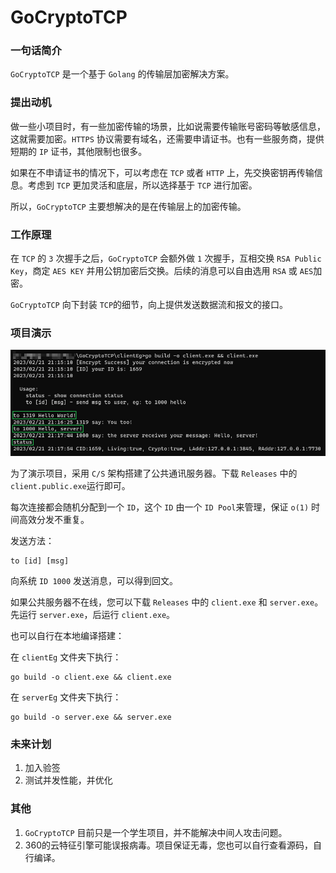 # GoCryptoTCP

### 一句话简介

`GoCryptoTCP` 是一个基于 `Golang` 的传输层加密解决方案。

### 提出动机

做一些小项目时，有一些加密传输的场景，比如说需要传输账号密码等敏感信息，这就需要加密。`HTTPS` 协议需要有域名，还需要申请证书。也有一些服务商，提供短期的 `IP` 证书，其他限制也很多。

如果在不申请证书的情况下，可以考虑在 `TCP` 或者 `HTTP` 上，先交换密钥再传输信息。考虑到 `TCP` 更加灵活和底层，所以选择基于 `TCP` 进行加密。

所以，`GoCryptoTCP` 主要想解决的是在传输层上的加密传输。

### 工作原理

在 `TCP` 的 `3` 次握手之后，`GoCryptoTCP` 会额外做 `1` 次握手，互相交换 `RSA Public Key`，商定 `AES KEY` 并用公钥加密后交换。后续的消息可以自由选用 `RSA` 或 `AES`加密。

`GoCryptoTCP` 向下封装 `TCP`的细节，向上提供发送数据流和报文的接口。

### 项目演示

![img](/clientEg/eg.png)

为了演示项目，采用 `C/S` 架构搭建了公共通讯服务器。下载 `Releases` 中的 `client.public.exe`运行即可。

每次连接都会随机分配到一个 `ID`，这个 `ID` 由一个 `ID Pool`来管理，保证 `o(1)` 时间高效分发不重复。

发送方法：

```shell
to [id] [msg]
```

向系统 `ID 1000` 发送消息，可以得到回文。

如果公共服务器不在线，您可以下载 `Releases` 中的 `client.exe` 和 `server.exe`。先运行 `server.exe`，后运行 `client.exe`。

也可以自行在本地编译搭建：

在 `clientEg` 文件夹下执行：
```shell
go build -o client.exe && client.exe
```
在 `serverEg` 文件夹下执行：
```shell
go build -o server.exe && server.exe
```

### 未来计划

1. 加入验签
2. 测试并发性能，并优化

### 其他

1. `GoCryptoTCP` 目前只是一个学生项目，并不能解决中间人攻击问题。
2. 360的云特征引擎可能误报病毒。项目保证无毒，您也可以自行查看源码，自行编译。